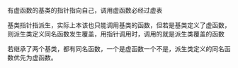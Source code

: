 有虚函数的基类的指针指向自己，调用虚函数必经过虚表

基类指针指派生，实际上本该也只能调用基类的函数，但若是基类定义了虚函数，则派生类定义同名函数发生覆盖，用指针调用时，调用的就是派生类覆盖的函数

若继承了两个基类，都有同名函数，一个是虚函数一个不是，派生类定义的同名函数优先为虚函数。